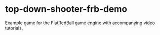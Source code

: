 # top-down-shooter-frb-demo
Example game for the FlatRedBall game engine with accompanying video tutorials.
